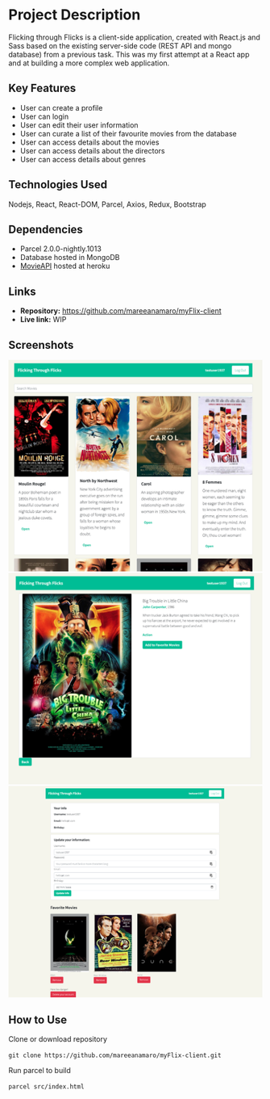 # Project Description
Flicking through Flicks is a client-side application, created with React.js and Sass based on the existing server-side code (REST API and mongo database) from a previous task.
This was my first attempt at a React app and at building a more complex web application.

## Key Features
* User can create a profile
* User can login
* User can edit their user information
* User can curate a list of their favourite movies from the database
* User can access details about the movies
* User can access details about the directors
* User can access details about genres

## Technologies Used
Nodejs, React, React-DOM, Parcel, Axios, Redux, Bootstrap

## Dependencies
* Parcel 2.0.0-nightly.1013
* Database hosted in MongoDB
* [MovieAPI](https://github.com/mareeanamaro/movieAPI) hosted at heroku

## Links
* **Repository:** https://github.com/mareeanamaro/myFlix-client
* **Live link:** WIP
## Screenshots
![Main View showing a list of movies](./screenshots/main-view.png)
![Movie View showing the details of a movie](./screenshots/movie-view.png)
![Main View showing a list of movies](./screenshots/profile-view.png)

## How to Use
Clone or download repository

`git clone https://github.com/mareeanamaro/myFlix-client.git`

Run parcel to build

`parcel src/index.html`

